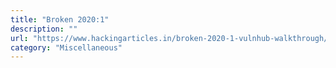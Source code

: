 ```yaml
---
title: "Broken 2020:1"
description: ""
url: "https://www.hackingarticles.in/broken-2020-1-vulnhub-walkthrough/"
category: "Miscellaneous"
---
```

